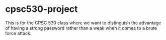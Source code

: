 # cpsc530-project
This is for the CPSC 530 class where we want to distinguish the advantage of having a strong password rather than a weak when it comes to a brute force attack.

